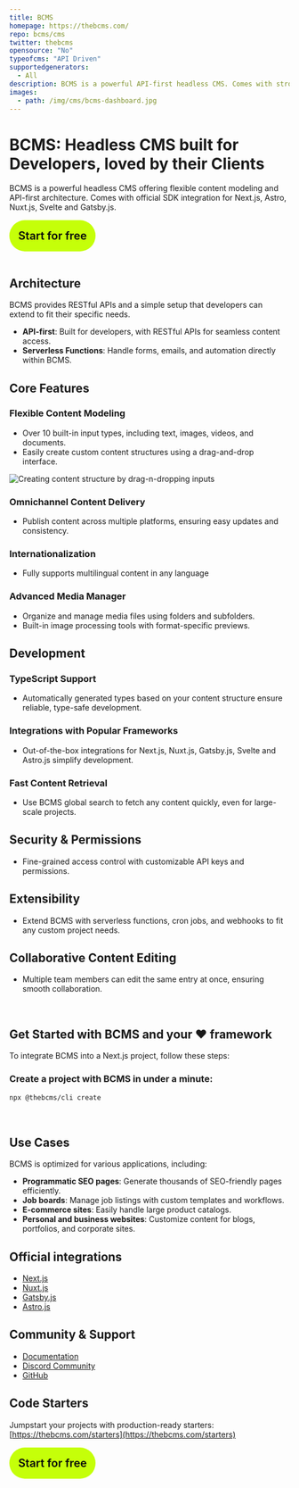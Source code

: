 ```yaml
---
title: BCMS
homepage: https://thebcms.com/
repo: bcms/cms
twitter: thebcms
opensource: "No"
typeofcms: "API Driven"
supportedgenerators:
  - All
description: BCMS is a powerful API-first headless CMS. Comes with strong TypeScript support and rich customization options.
images:
  - path: /img/cms/bcms-dashboard.jpg
---
```


# **BCMS: Headless CMS built for Developers, loved by their Clients**

BCMS is a powerful headless CMS offering flexible content modeling and API-first architecture. Comes with official SDK integration for Next.js, Astro, Nuxt.js, Svelte and Gatsby.js.
<br /><br />

<a href="https://thebcms.com/" style="margin: 1rem 0; padding: 1rem; background-color: #c5ff09; color: #04070b; text-decoration: none;  border-radius: 90px; font-size: 1.25rem; font-weight: 600; ">Start for free</a>


<br />

## Architecture
BCMS provides RESTful APIs and a simple setup that developers can extend to fit their specific needs.

- **API-first**: Built for developers, with RESTful APIs for seamless content access.
- **Serverless Functions**: Handle forms, emails, and automation directly within BCMS.

## Core Features

### Flexible Content Modeling
- Over 10 built-in input types, including text, images, videos, and documents.
- Easily create custom content structures using a drag-and-drop interface.

![Creating content structure by drag-n-dropping inputs](/img/cms/bcms-drag-n-drop.gif)

### Omnichannel Content Delivery
- Publish content across multiple platforms, ensuring easy updates and consistency.

### Internationalization
- Fully supports multilingual content in any language

### Advanced Media Manager
- Organize and manage media files using folders and subfolders.
- Built-in image processing tools with format-specific previews.

## Development

### TypeScript Support
- Automatically generated types based on your content structure ensure reliable, type-safe development.

### Integrations with Popular Frameworks
- Out-of-the-box integrations for Next.js, Nuxt.js, Gatsby.js, Svelte and Astro.js simplify development.

### Fast Content Retrieval
- Use BCMS global search to fetch any content quickly, even for large-scale projects.

## Security & Permissions
- Fine-grained access control with customizable API keys and permissions.

## Extensibility
- Extend BCMS with serverless functions, cron jobs, and webhooks to fit any custom project needs.

## Collaborative Content Editing
- Multiple team members can edit the same entry at once, ensuring smooth collaboration.



<br />

## Get Started with BCMS and your ❤️ framework
To integrate BCMS into a Next.js project, follow these steps:

### Create a project with BCMS in under a minute:
```sh
npx @thebcms/cli create
```

<br />


## Use Cases
BCMS is optimized for various applications, including:
- **Programmatic SEO pages**: Generate thousands of SEO-friendly pages efficiently.
- **Job boards**: Manage job listings with custom templates and workflows.
- **E-commerce sites**: Easily handle large product catalogs.
- **Personal and business websites**: Customize content for blogs, portfolios, and corporate sites.

## Official integrations

- [Next.js](https://thebcms.com/docs/next-js)
- [Nuxt.js](https://thebcms.com/docs/nuxt-js)
- [Gatsby.js](https://thebcms.com/docs/gatsby-js)
- [Astro.js](https://thebcms.com/docs/astro)

## Community & Support
- [Documentation](https://thebcms.com/docs)
- [Discord Community](https://discord.com/invite/SYBY89ccaR)
- [GitHub](https://github.com/bcms)

## Code Starters
Jumpstart your projects with production-ready starters: [https://thebcms.com/starters](https://thebcms.com/starters)
<br /><br />

<a href="https://thebcms.com/" style="margin: 1rem 0; padding: 1rem; background-color: #c5ff09; color: #04070b; text-decoration: none;  border-radius: 90px; font-size: 1.25rem; font-weight: 600; ">Start for free</a>

<br />

